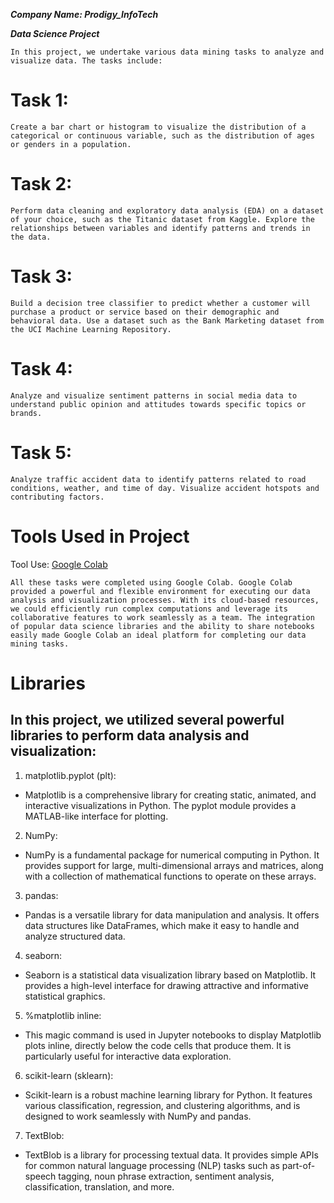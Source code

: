 _**Company Name: Prodigy_InfoTech**_

_**Data Science Project**_

```
In this project, we undertake various data mining tasks to analyze and visualize data. The tasks include:
```

# Task 1:
```
Create a bar chart or histogram to visualize the distribution of a categorical or continuous variable, such as the distribution of ages or genders in a population.
```
# Task 2:
```
Perform data cleaning and exploratory data analysis (EDA) on a dataset of your choice, such as the Titanic dataset from Kaggle. Explore the relationships between variables and identify patterns and trends in the data.
```
# Task 3:
```
Build a decision tree classifier to predict whether a customer will purchase a product or service based on their demographic and behavioral data. Use a dataset such as the Bank Marketing dataset from the UCI Machine Learning Repository.
```
# Task 4:
```
Analyze and visualize sentiment patterns in social media data to understand public opinion and attitudes towards specific topics or brands.
```
# Task 5:
```
Analyze traffic accident data to identify patterns related to road conditions, weather, and time of day. Visualize accident hotspots and contributing factors.
```

# Tools Used in Project
Tool Use: [Google Colab](https://colab.research.google.com)
```
All these tasks were completed using Google Colab. Google Colab provided a powerful and flexible environment for executing our data analysis and visualization processes. With its cloud-based resources, we could efficiently run complex computations and leverage its collaborative features to work seamlessly as a team. The integration of popular data science libraries and the ability to share notebooks easily made Google Colab an ideal platform for completing our data mining tasks.
```

# Libraries
## In this project, we utilized several powerful libraries to perform data analysis and visualization:
1. matplotlib.pyplot (plt):
- Matplotlib is a comprehensive library for creating static, animated, and interactive visualizations in Python. The pyplot module provides a MATLAB-like interface for plotting.

2. NumPy:
- NumPy is a fundamental package for numerical computing in Python. It provides support for large, multi-dimensional arrays and matrices, along with a collection of mathematical functions to operate on these arrays.

3. pandas:
- Pandas is a versatile library for data manipulation and analysis. It offers data structures like DataFrames, which make it easy to handle and analyze structured data.

4. seaborn:
- Seaborn is a statistical data visualization library based on Matplotlib. It provides a high-level interface for drawing attractive and informative statistical graphics.

5. %matplotlib inline:
- This magic command is used in Jupyter notebooks to display Matplotlib plots inline, directly below the code cells that produce them. It is particularly useful for interactive data exploration.

6. scikit-learn (sklearn):
- Scikit-learn is a robust machine learning library for Python. It features various classification, regression, and clustering algorithms, and is designed to work seamlessly with NumPy and pandas.

7. TextBlob:
- TextBlob is a library for processing textual data. It provides simple APIs for common natural language processing (NLP) tasks such as part-of-speech tagging, noun phrase extraction, sentiment analysis, classification, translation, and more.
